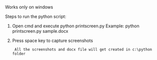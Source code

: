 Works only on windows

Steps to run the python script:

1) Open cmd and execute python printscreen.py <filename>
		Example: python printscreen.py sample.docx

2) Press space key to capture screenshots

		All the screenshots and docx file will get created in c:\python folder
